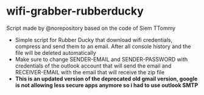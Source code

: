 # wifi-grabber-rubberducky
Script made by @norepository based on the code of Siem TTommy
- Simple script for Rubber Ducky that download wifi credentials, compress and send them to an email. After all console history and the file will be deleted automatically
- Make sure to change SENDER-EMAIL and SENDER-PASSWORD with credentials of the outlook account that will send the email and RECEIVER-EMAIL with the email that will receive the zip file
- **This is an updated version of the deprecated old gmail version, google is not allowing less secure apps anymore so i had to use outlook SMTP**
